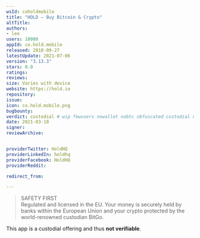 ```yaml
---
wsId: coholdmobile
title: "HOLD — Buy Bitcoin & Crypto"
altTitle: 
authors:
- leo
users: 10000
appId: co.hold.mobile
released: 2018-09-27
latestUpdate: 2021-07-06
version: "3.13.3"
stars: 0.0
ratings: 
reviews: 
size: Varies with device
website: https://hold.io
repository: 
issue: 
icon: co.hold.mobile.png
bugbounty: 
verdict: custodial # wip fewusers nowallet nobtc obfuscated custodial nosource nonverifiable reproducible bounty defunct
date: 2021-03-10
signer: 
reviewArchive:


providerTwitter: HoldHQ
providerLinkedIn: holdhq
providerFacebook: HoldHQ
providerReddit: 

redirect_from:

---
```



> SAFETY FIRST<br>
  Regulated and licensed in the EU. Your money is securely held by banks within
  the European Union and your crypto protected by the world-renowned custodian
  BitGo.

This app is a custodial offering and thus **not verifiable**.

